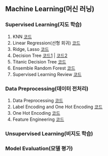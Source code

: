 ## Machine Learning(머신 러닝)

### Supervised Learning(지도 학습)

1. KNN [코드]()
2. Linear Regression(선형 회귀) [코드](https://github.com/city1616/LikeLion_AI_SCHOOL_13th/blob/master/05.%20머신러닝/01.%20Supervised%20Learning/02_Linear_Regression_Basic.ipynb)
3. Ridge, Lasso [코드]()
4. Decision Tree [코드1](https://github.com/city1616/LikeLion_AI_SCHOOL_13th/blob/master/05.%20머신러닝/01.%20Supervised%20Learning/04_Decision_Tree_Basic.ipynb) | [코드2](https://github.com/city1616/LikeLion_AI_SCHOOL_13th/blob/master/05.%20머신러닝/01.%20Supervised%20Learning/05_Decision_Tree_Basic.ipynb)
5. Titanic Decision Tree [코드](https://github.com/city1616/LikeLion_AI_SCHOOL_13th/blob/master/05.%20머신러닝/01.%20Supervised%20Learning/06_Titanic_Decision_Tree_실습.ipynb)
6. Ensemble Random Forest [코드](https://github.com/city1616/LikeLion_AI_SCHOOL_13th/blob/master/05.%20머신러닝/01.%20Supervised%20Learning/07_Ensemble_RandomForest.ipynb)
7. Supervised Learning Review [코드](https://github.com/city1616/LikeLion_AI_SCHOOL_13th/blob/master/05.%20머신러닝/01.%20Supervised%20Learning/08_Supervised_Learning_Review.ipynb)

### Data Preprocessing(데이터 전처리)

1. Data Preprocessing [코드]()
2. Label Encoding and One Hot Encoding [코드]()
3. One Hot Encoding [코드]()
4. Feature Engineering [코드]()

### Unsupervised Learning(비지도 학습)

### Model Evaluation(모델 평가)